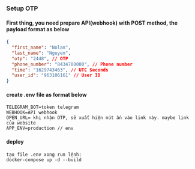 ### Setup OTP

#### First thing, you need prepare API(webhook) with POST method, the payload format as below

```json
{
  "first_name": "Nolan",
  "last_name": "Nguyen",
  "otp": "2448", // OTP
  "phone_number": "8434700000", // Phone number
  "time": "1629743463", // UTC Seconds
  "user_id": "963106161" // User ID
}
```

#### create .env file as format below

```env
TELEGRAM_BOT=token telegram
WEBHOOK=API webhook
OPEN_URL= khi nhận OTP, sẽ xuất hiện nút ấn vào link này. maybe link của website
APP_ENV=production // env
```

#### deploy

```
tạo file .env xong run lệnh:
docker-compose up -d --build
```
